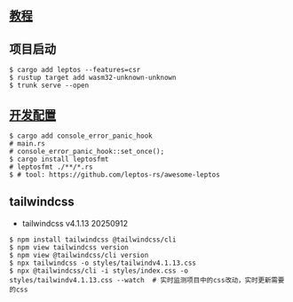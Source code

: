 ## [教程](https://book.leptos.dev/)

## 项目启动
```shell
$ cargo add leptos --features=csr
$ rustup target add wasm32-unknown-unknown
$ trunk serve --open
```

## [开发配置](https://book.leptos.dev/getting_started/leptos_dx.html)
```shell
$ cargo add console_error_panic_hook
# main.rs
# console_error_panic_hook::set_once();
$ cargo install leptosfmt
# leptosfmt ./**/*.rs
$ # tool: https://github.com/leptos-rs/awesome-leptos
```

## tailwindcss
- tailwindcss v4.1.13 20250912
```shell
$ npm install tailwindcss @tailwindcss/cli
$ npm view tailwindcss version
$ npm view @tailwindcss/cli version
$ npx tailwindcss -o styles/tailwindv4.1.13.css
$ npx @tailwindcss/cli -i styles/index.css -o styles/tailwindv4.1.13.css --watch  # 实时监测项目中的css改动，实时更新需要的css
```